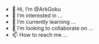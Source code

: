 - 👋 Hi, I’m @ArkGoku
- 👀 I’m interested in ...
- 🌱 I’m currently learning ...
- 💞️ I’m looking to collaborate on ...
- 📫 How to reach me ...

<!---
ArkGoku/ArkGoku is a ✨ special ✨ repository because its `README.md` (this file) appears on your GitHub profile.
You can click the Preview link to take a look at your changes.
--->
